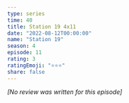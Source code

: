 ```yaml
---
type: series
time: 40
title: Station 19 4x11
date: "2022-08-12T00:00:00"
name: "Station 19"
season: 4
episode: 11
rating: 3
ratingEmoji: "⭐️⭐️⭐️"
share: false
---
```


*[No review was written for this episode]*
